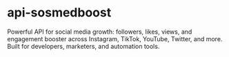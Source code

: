 # api-sosmedboost
Powerful API for social media growth: followers, likes, views, and engagement booster across Instagram, TikTok, YouTube, Twitter, and more. Built for developers, marketers, and automation tools.
